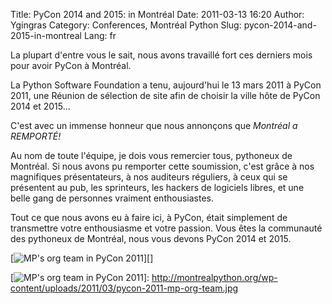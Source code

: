 Title: PyCon 2014 and 2015: in Montréal
Date: 2011-03-13 16:20
Author: Ygingras
Category: Conferences, Montréal Python
Slug: pycon-2014-and-2015-in-montreal
Lang: fr

La plupart d'entre vous le sait, nous avons travaillé fort ces derniers
mois pour avoir PyCon à Montréal.

La Python Software Foundation a tenu, aujourd'hui le 13 mars 2011 à
PyCon 2011, une Réunion de sélection de site afin de choisir la ville
hôte de PyCon 2014 et 2015...

C'est avec un immense honneur que nous annonçons que *Montréal a
REMPORTÉ!*

Au nom de toute l'équipe, je dois vous remercier tous, pythoneux de
Montréal. Si nous avons pu remporter cette soumission, c'est grâce à nos
magnifiques présentateurs, à nos auditeurs réguliers, à ceux qui se
présentent au pub, les sprinteurs, les hackers de logiciels libres, et
une belle gang de personnes vraiment enthousiastes.

Tout ce que nous avons eu à faire ici, à PyCon, était simplement de
transmettre votre enthousiasme et votre passion. Vous êtes la communauté
des pythoneux de Montréal, nous vous devons PyCon 2014 et 2015.

[![MP's org team in PyCon 2011][]][]<!--:-->

  [MP's org team in PyCon 2011]: http://montrealpython.org/wp-content/uploads/2011/03/pycon-2011-mp-org-team-300x200.jpg
    "MP's org team in PyCon 2011"
  [![MP's org team in PyCon 2011][]]: http://montrealpython.org/wp-content/uploads/2011/03/pycon-2011-mp-org-team.jpg
